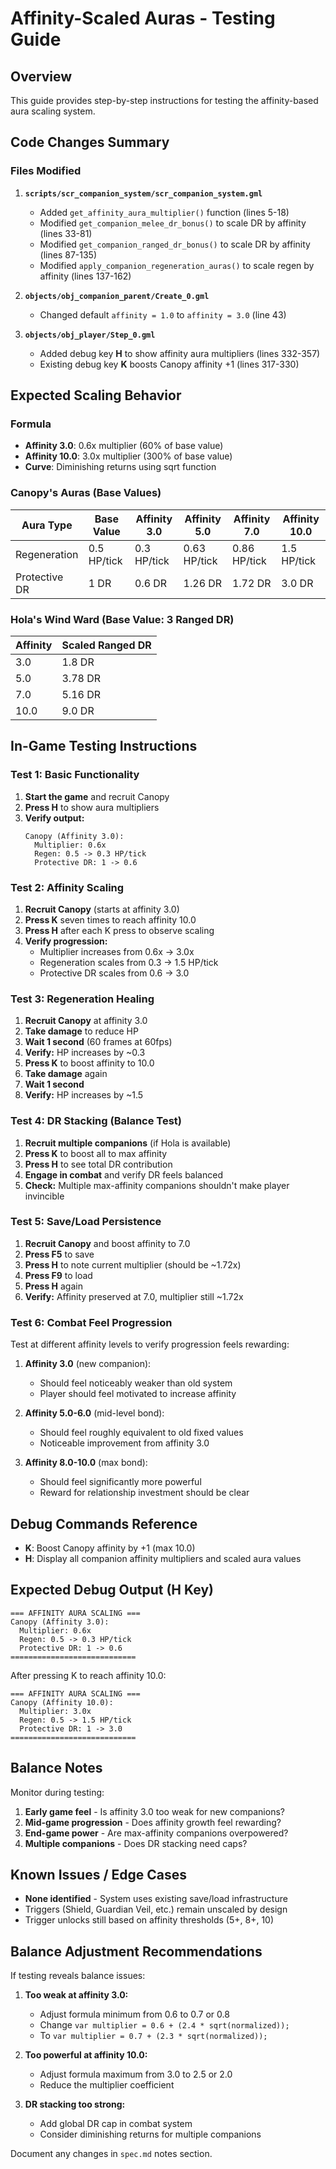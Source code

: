 # Affinity-Scaled Auras - Testing Guide

## Overview

This guide provides step-by-step instructions for testing the affinity-based aura scaling system.

## Code Changes Summary

### Files Modified

1. **`scripts/scr_companion_system/scr_companion_system.gml`**
   - Added `get_affinity_aura_multiplier()` function (lines 5-18)
   - Modified `get_companion_melee_dr_bonus()` to scale DR by affinity (lines 33-81)
   - Modified `get_companion_ranged_dr_bonus()` to scale DR by affinity (lines 87-135)
   - Modified `apply_companion_regeneration_auras()` to scale regen by affinity (lines 137-162)

2. **`objects/obj_companion_parent/Create_0.gml`**
   - Changed default `affinity = 1.0` to `affinity = 3.0` (line 43)

3. **`objects/obj_player/Step_0.gml`**
   - Added debug key **H** to show affinity aura multipliers (lines 332-357)
   - Existing debug key **K** boosts Canopy affinity +1 (lines 317-330)

## Expected Scaling Behavior

### Formula
- **Affinity 3.0**: 0.6x multiplier (60% of base value)
- **Affinity 10.0**: 3.0x multiplier (300% of base value)
- **Curve**: Diminishing returns using sqrt function

### Canopy's Auras (Base Values)

| Aura Type | Base Value | Affinity 3.0 | Affinity 5.0 | Affinity 7.0 | Affinity 10.0 |
|-----------|------------|--------------|--------------|--------------|---------------|
| Regeneration | 0.5 HP/tick | 0.3 HP/tick | 0.63 HP/tick | 0.86 HP/tick | 1.5 HP/tick |
| Protective DR | 1 DR | 0.6 DR | 1.26 DR | 1.72 DR | 3.0 DR |

### Hola's Wind Ward (Base Value: 3 Ranged DR)

| Affinity | Scaled Ranged DR |
|----------|------------------|
| 3.0 | 1.8 DR |
| 5.0 | 3.78 DR |
| 7.0 | 5.16 DR |
| 10.0 | 9.0 DR |

## In-Game Testing Instructions

### Test 1: Basic Functionality

1. **Start the game** and recruit Canopy
2. **Press H** to show aura multipliers
3. **Verify output:**
   ```
   Canopy (Affinity 3.0):
     Multiplier: 0.6x
     Regen: 0.5 -> 0.3 HP/tick
     Protective DR: 1 -> 0.6
   ```

### Test 2: Affinity Scaling

1. **Recruit Canopy** (starts at affinity 3.0)
2. **Press K** seven times to reach affinity 10.0
3. **Press H** after each K press to observe scaling
4. **Verify progression:**
   - Multiplier increases from 0.6x → 3.0x
   - Regeneration scales from 0.3 → 1.5 HP/tick
   - Protective DR scales from 0.6 → 3.0

### Test 3: Regeneration Healing

1. **Recruit Canopy** at affinity 3.0
2. **Take damage** to reduce HP
3. **Wait 1 second** (60 frames at 60fps)
4. **Verify:** HP increases by ~0.3
5. **Press K** to boost affinity to 10.0
6. **Take damage** again
7. **Wait 1 second**
8. **Verify:** HP increases by ~1.5

### Test 4: DR Stacking (Balance Test)

1. **Recruit multiple companions** (if Hola is available)
2. **Press K** to boost all to max affinity
3. **Press H** to see total DR contribution
4. **Engage in combat** and verify DR feels balanced
5. **Check:** Multiple max-affinity companions shouldn't make player invincible

### Test 5: Save/Load Persistence

1. **Recruit Canopy** and boost affinity to 7.0
2. **Press F5** to save
3. **Press H** to note current multiplier (should be ~1.72x)
4. **Press F9** to load
5. **Press H** again
6. **Verify:** Affinity preserved at 7.0, multiplier still ~1.72x

### Test 6: Combat Feel Progression

Test at different affinity levels to verify progression feels rewarding:

1. **Affinity 3.0** (new companion):
   - Should feel noticeably weaker than old system
   - Player should feel motivated to increase affinity

2. **Affinity 5.0-6.0** (mid-level bond):
   - Should feel roughly equivalent to old fixed values
   - Noticeable improvement from affinity 3.0

3. **Affinity 8.0-10.0** (max bond):
   - Should feel significantly more powerful
   - Reward for relationship investment should be clear

## Debug Commands Reference

- **K**: Boost Canopy affinity by +1 (max 10.0)
- **H**: Display all companion affinity multipliers and scaled aura values

## Expected Debug Output (H Key)

```
=== AFFINITY AURA SCALING ===
Canopy (Affinity 3.0):
  Multiplier: 0.6x
  Regen: 0.5 -> 0.3 HP/tick
  Protective DR: 1 -> 0.6
============================
```

After pressing K to reach affinity 10.0:

```
=== AFFINITY AURA SCALING ===
Canopy (Affinity 10.0):
  Multiplier: 3.0x
  Regen: 0.5 -> 1.5 HP/tick
  Protective DR: 1 -> 3.0
============================
```

## Balance Notes

Monitor during testing:

1. **Early game feel** - Is affinity 3.0 too weak for new companions?
2. **Mid-game progression** - Does affinity growth feel rewarding?
3. **End-game power** - Are max-affinity companions overpowered?
4. **Multiple companions** - Does DR stacking need caps?

## Known Issues / Edge Cases

- **None identified** - System uses existing save/load infrastructure
- Triggers (Shield, Guardian Veil, etc.) remain unscaled by design
- Trigger unlocks still based on affinity thresholds (5+, 8+, 10)

## Balance Adjustment Recommendations

If testing reveals balance issues:

1. **Too weak at affinity 3.0:**
   - Adjust formula minimum from 0.6 to 0.7 or 0.8
   - Change `var multiplier = 0.6 + (2.4 * sqrt(normalized));`
   - To `var multiplier = 0.7 + (2.3 * sqrt(normalized));`

2. **Too powerful at affinity 10.0:**
   - Adjust formula maximum from 3.0 to 2.5 or 2.0
   - Reduce the multiplier coefficient

3. **DR stacking too strong:**
   - Add global DR cap in combat system
   - Consider diminishing returns for multiple companions

Document any changes in `spec.md` notes section.
